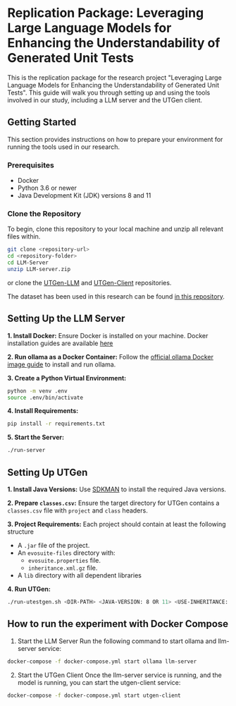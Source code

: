 # Replication Package: Leveraging Large Language Models for Enhancing the Understandability of Generated Unit Tests

This is the replication package for the research project "Leveraging Large Language Models for Enhancing the Understandability of Generated Unit Tests". This guide will walk you through setting up and using the tools involved in our study, including a LLM server and the UTGen client.

## Getting Started

This section provides instructions on how to prepare your environment for running the tools used in our research.

### Prerequisites

- Docker
- Python 3.6 or newer
- Java Development Kit (JDK) versions 8 and 11

### Clone the Repository

To begin, clone this repository to your local machine and unzip all relevant files within.

```bash
git clone <repository-url>
cd <repository-folder>
cd LLM-Server
unzip LLM-server.zip
```

or clone the [UTGen-LLM](https://github.com/amirdeljouyi/UTGen-LLM-server) and [UTGen-Client](https://github.com/amirdeljouyi/UTGen-Client) repositories.

The dataset has been used in this research can be found [in this repository](https://github.com/amirdeljouyi/UTGen-replication-package-dataset).

## Setting Up the LLM Server

**1. Install Docker:** Ensure Docker is installed on your machine. Docker installation guides are available [here](https://docs.docker.com/engine/install/ubuntu/)

**2. Run ollama as a Docker Container:** Follow the [official ollama Docker image guide](https://ollama.com/blog/ollama-is-now-available-as-an-official-docker-image) to install and run ollama.

**3. Create a Python Virtual Environment:**
```bash
python -m venv .env
source .env/bin/activate
```

**4. Install Requirements:**
```bash
pip install -r requirements.txt
```

**5. Start the Server:**
```bash
./run-server
```

## Setting Up UTGen
**1. Install Java Versions:** Use [SDKMAN](https://sdkman.io/) to install the required Java versions.

**2. Prepare `classes.csv`:** Ensure the target directory for UTGen contains a `classes.csv` file with `project` and `class` headers.

**3. Project Requirements:** Each project should contain at least the following structure

* A `.jar` file of the project.
* An `evosuite-files` directory with:
    * `evosuite.properties` file.
    *  `inheritance.xml.gz` file.
* A `lib` directory with all dependent libraries

**4. Run UTGen:**
```bash
./run-utestgen.sh <DIR-PATH> <JAVA-VERSION: 8 OR 11> <USE-INHERITANCE: true OR false>
```
## How to run the experiment with Docker Compose

1.	Start the LLM Server
Run the following command to start ollama and llm-server service:

```bash
docker-compose -f docker-compose.yml start ollama llm-server
```

2.	Start the UTGen Client
Once the llm-server service is running, and the model is running, you can start the utgen-client service:

```bash
docker-compose -f docker-compose.yml start utgen-client
```
